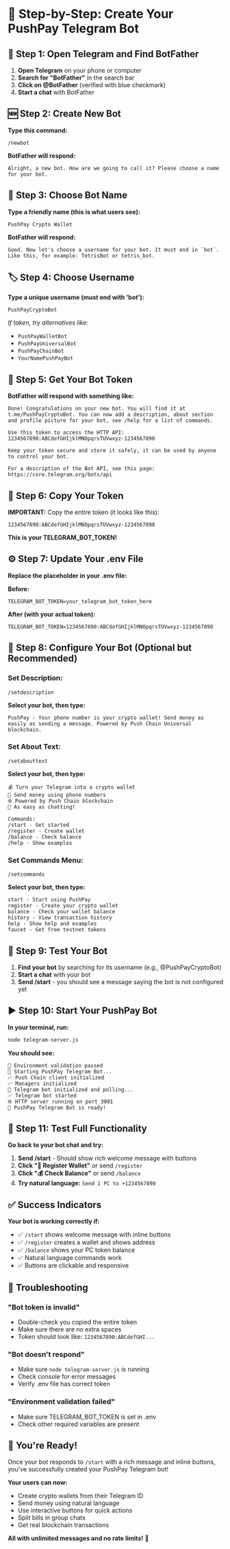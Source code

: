 # 🤖 Step-by-Step: Create Your PushPay Telegram Bot

## 📱 Step 1: Open Telegram and Find BotFather

1. **Open Telegram** on your phone or computer
2. **Search for "BotFather"** in the search bar
3. **Click on @BotFather** (verified with blue checkmark)
4. **Start a chat** with BotFather

## 🆕 Step 2: Create New Bot

**Type this command:**
```
/newbot
```

**BotFather will respond:**
```
Alright, a new bot. How are we going to call it? Please choose a name for your bot.
```

## 📝 Step 3: Choose Bot Name

**Type a friendly name (this is what users see):**
```
PushPay Crypto Wallet
```

**BotFather will respond:**
```
Good. Now let's choose a username for your bot. It must end in `bot`. Like this, for example: TetrisBot or tetris_bot.
```

## 🏷️ Step 4: Choose Username

**Type a unique username (must end with 'bot'):**
```
PushPayCryptoBot
```

*If taken, try alternatives like:*
- `PushPayWalletBot`
- `PushPayUniversalBot`
- `PushPayChainBot`
- `YourNamePushPayBot`

## 🎉 Step 5: Get Your Bot Token

**BotFather will respond with something like:**
```
Done! Congratulations on your new bot. You will find it at t.me/PushPayCryptoBot. You can now add a description, about section and profile picture for your bot, see /help for a list of commands.

Use this token to access the HTTP API:
1234567890:ABCdefGHIjklMNOpqrsTUVwxyz-1234567890

Keep your token secure and store it safely, it can be used by anyone to control your bot.

For a description of the Bot API, see this page: https://core.telegram.org/bots/api
```

## 🔑 Step 6: Copy Your Token

**IMPORTANT:** Copy the entire token (it looks like this):
```
1234567890:ABCdefGHIjklMNOpqrsTUVwxyz-1234567890
```

**This is your TELEGRAM_BOT_TOKEN!**

## ⚙️ Step 7: Update Your .env File

**Replace the placeholder in your .env file:**

**Before:**
```
TELEGRAM_BOT_TOKEN=your_telegram_bot_token_here
```

**After (with your actual token):**
```
TELEGRAM_BOT_TOKEN=1234567890:ABCdefGHIjklMNOpqrsTUVwxyz-1234567890
```

## 🎨 Step 8: Configure Your Bot (Optional but Recommended)

### **Set Description:**
```
/setdescription
```
**Select your bot, then type:**
```
PushPay - Your phone number is your crypto wallet! Send money as easily as sending a message. Powered by Push Chain Universal blockchain.
```

### **Set About Text:**
```
/setabouttext
```
**Select your bot, then type:**
```
💰 Turn your Telegram into a crypto wallet
📱 Send money using phone numbers  
🌐 Powered by Push Chain blockchain
🚀 As easy as chatting!

Commands:
/start - Get started
/register - Create wallet
/balance - Check balance
/help - Show examples
```

### **Set Commands Menu:**
```
/setcommands
```
**Select your bot, then type:**
```
start - Start using PushPay
register - Create your crypto wallet
balance - Check your wallet balance
history - View transaction history
help - Show help and examples
faucet - Get free testnet tokens
```

## 🚀 Step 9: Test Your Bot

1. **Find your bot** by searching for its username (e.g., @PushPayCryptoBot)
2. **Start a chat** with your bot
3. **Send /start** - you should see a message saying the bot is not configured yet

## ▶️ Step 10: Start Your PushPay Bot

**In your terminal, run:**
```bash
node telegram-server.js
```

**You should see:**
```
🔧 Environment validation passed
🚀 Starting PushPay Telegram Bot...
✅ Push Chain client initialized
✅ Managers initialized
🤖 Telegram bot initialized and polling...
✅ Telegram bot started
🌐 HTTP server running on port 3001
🎉 PushPay Telegram Bot is ready!
```

## 🎯 Step 11: Test Full Functionality

**Go back to your bot chat and try:**

1. **Send /start** - Should show rich welcome message with buttons
2. **Click "🔐 Register Wallet"** or send `/register`
3. **Click "💰 Check Balance"** or send `/balance`
4. **Try natural language:** `Send 1 PC to +1234567890`

## ✅ Success Indicators

**Your bot is working correctly if:**
- ✅ `/start` shows welcome message with inline buttons
- ✅ `/register` creates a wallet and shows address
- ✅ `/balance` shows your PC token balance
- ✅ Natural language commands work
- ✅ Buttons are clickable and responsive

## 🔧 Troubleshooting

### **"Bot token is invalid"**
- Double-check you copied the entire token
- Make sure there are no extra spaces
- Token should look like: `1234567890:ABCdefGHI...`

### **"Bot doesn't respond"**
- Make sure `node telegram-server.js` is running
- Check console for error messages
- Verify .env file has correct token

### **"Environment validation failed"**
- Make sure TELEGRAM_BOT_TOKEN is set in .env
- Check other required variables are present

## 🎉 You're Ready!

Once your bot responds to `/start` with a rich message and inline buttons, you've successfully created your PushPay Telegram bot!

**Your users can now:**
- Create crypto wallets from their Telegram ID
- Send money using natural language
- Use interactive buttons for quick actions
- Split bills in group chats
- Get real blockchain transactions

**All with unlimited messages and no rate limits!** 🚀